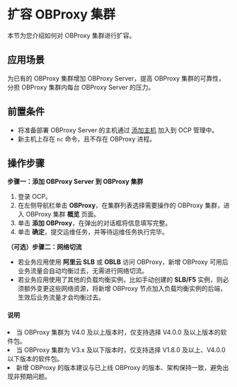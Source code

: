 # 扩容 OBProxy 集群

本节为您介绍如何对 OBProxy 集群进行扩容。

## 应用场景

为已有的 OBProxy 集群增加 OBProxy Server，提高 OBProxy 集群的可靠性，分担 OBProxy 集群内每台 OBProxy Server 的压力。

## 前置条件

* 将准备部署 OBProxy Server 的主机通过 [添加主机](../850.host-features/200.add-a-host.md) 加入到 OCP 管理中。
* 新主机上存在 `nc` 命令，且不存在 OBProxy 进程。

## 操作步骤

**步骤一：添加 OBProxy Server 到 OBProxy 集群**

1. 登录 OCP。
2. 在左侧导航栏单击 **OBProxy**，在集群列表选择需要操作的 OBProxy 集群，进入 OBProxy 集群 **概览** 页面。
3. 单击 **添加 OBProxy**，在弹出的对话框将信息填写完整。
4. 单击 **确定**，提交运维任务，并等待运维任务执行完毕。

**（可选）步骤二：网络切流**

* 若业务应用使用 **阿里云 SLB** 或 **OBLB** 访问 OBProxy，新增 OBProxy 可用后业务流量会自动均衡过去，无需进行网络切流。
* 若业务应用使用了其他的负载均衡实例，比如手动创建的 **SLB/F5** 实例，则必须额外变更这些网络资源，将新增 OBProxy 节点加入负载均衡实例的后端，生效后业务流量才会均衡过去。

<main id="notice" type='explain'>
<h4>说明</h4>
<p><li>当 OBProxy 集群为 V4.0 及以上版本时，仅支持选择 V4.0.0 及以上版本的软件包。</li><li>当 OBProxy 集群为 V3.x 及以下版本时，仅支持选择 V1.8.0 及以上、V4.0.0 以下版本的软件包。</li><li>新增 OBProxy 的版本建议与已上线 OBProxy 的版本、架构保持一致，避免出现非预期问题。</li></p>
</main>
